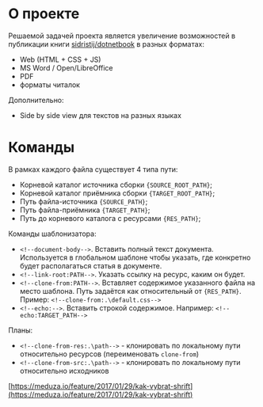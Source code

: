 # О проекте

Решаемой задачей проекта является увеличение возможностей в публикации книги [sidristij/dotnetbook](https://github.com/sidristij/dotnetbook) в разных форматах:

  - Web (HTML + CSS + JS)
  - MS Word / Open/LibreOffice
  - PDF
  - форматы читалок

Дополнительно:

  - Side by side view для текстов на разных языках

# Команды

В рамках каждого файла существует 4 типа пути:

  - Корневой каталог источника сборки `{SOURCE_ROOT_PATH}`;
  - Корневой каталог приёмника сборки `{TARGET_ROOT_PATH}`;
  - Путь файла-источника `{SOURCE_PATH}`;
  - Путь файла-приёмника `{TARGET_PATH}`;
  - Путь до корневого каталога с ресурсами `{RES_PATH}`;
  
Команды шаблонизатора:

- `<!--document-body-->`. Вставить полный текст документа. Используется в глобальном шаблоне чтобы указать, где конкретно будет располагаться статья в документе.
- `<!--link-root:PATH-->`. Указать ссылку на ресурс, каким он будет.
- `<!--clone-from:PATH-->`. Вставляет содержимое указанного файла на место шаблона. Путь задаётся как относительный от `{RES_PATH}`. Пример: `<!--clone-from:.\default.css-->`
- `<!--echo:-->`. Вставить строкой содержимое. Например: `<!--echo:TARGET_PATH-->` 

Планы:

- `<!--clone-from-res:.\path-->` - клонировать по локальному пути относительно ресурсов (переименовать `clone-from`)
- `<!--clone-from-src:.\path-->` - клонировать по локальному пути относительно исходников


[https://meduza.io/feature/2017/01/29/kak-vybrat-shrift](https://meduza.io/feature/2017/01/29/kak-vybrat-shrift)